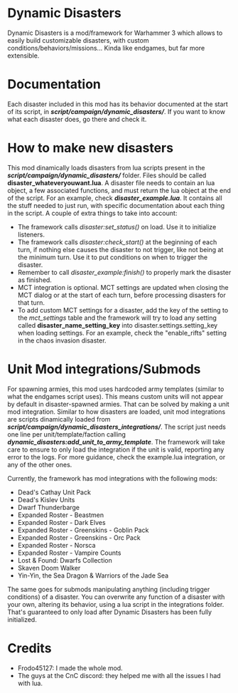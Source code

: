 # Dynamic Disasters

Dynamic Disasters is a mod/framework for Warhammer 3 which allows to easily build customizable disasters, with custom conditions/behaviors/missions... Kinda like endgames, but far more extensible.

# Documentation

Each disaster included in this mod has its behavior documented at the start of its script, in ***script/campaign/dynamic_disasters/***. If you want to know what each disaster does, go there and check it.

# How to make new disasters

This mod dinamically loads disasters from lua scripts present in the ***script/campaign/dynamic_disasters/*** folder. Files should be called **disaster_whateveryouwant.lua**. A disaster file needs to contain an lua object, a few associated functions, and must return the lua object at the end of the script. For an example, check ***disaster_example.lua***. It contains all the stuff needed to just run, with specific documentation about each thing in the script. A couple of extra things to take into account:

* The framework calls *disaster:set_status()* on load. Use it to initialize listeners.
* The framework calls *disaster:check_start()* at the beginning of each turn, if nothing else causes the disaster to not trigger, like not being at the minimum turn. Use it to put conditions on when to trigger the disaster.
* Remember to call *disaster_example:finish()* to properly mark the disaster as finished.
* MCT integration is optional. MCT settings are updated when closing the MCT dialog or at the start of each turn, before processing disasters for that turn.
* To add custom MCT settings for a disaster, add the key of the setting to the *mct_settings* table and the framework will try to load any setting called **disaster_name_setting_key** into disaster.settings.setting_key when loading settings. For an example, check the "enable_rifts" setting in the chaos invasion disaster.

# Unit Mod integrations/Submods

For spawning armies, this mod uses hardcoded army templates (similar to what the endgames script uses). This means custom units will not appear by default in disaster-spawned armies. That can be solved by making a unit mod integration. Similar to how disasters are loaded, unit mod integrations are scripts dinamically loaded from ***script/campaign/dynamic_disasters_integrations/***. The script just needs one line per unit/template/faction calling ***dynamic_disasters:add_unit_to_army_template***. The framework will take care to ensure to only load the integration if the unit is valid, reporting any error to the logs. For more guidance, check the example.lua integration, or any of the other ones.

Currently, the framework has mod integrations with the following mods:

* Dead's Cathay Unit Pack
* Dead's Kislev Units
* Dwarf Thunderbarge
* Expanded Roster - Beastmen
* Expanded Roster - Dark Elves
* Expanded Roster - Greenskins - Goblin Pack
* Expanded Roster - Greenskins - Orc Pack
* Expanded Roster - Norsca
* Expanded Roster - Vampire Counts
* Lost & Found: Dwarfs Collection
* Skaven Doom Walker
* Yin-Yin, the Sea Dragon & Warriors of the Jade Sea

The same goes for submods manipulating anything (including trigger conditions) of a disaster. You can overwrite any function of a disaster with your own, altering its behavior, using a lua script in the integrations folder. That's guaranteed to only load after Dynamic Disasters has been fully initialized.

# Credits

* Frodo45127: I made the whole mod.
* The guys at the CnC discord: they helped me with all the issues I had with lua.
